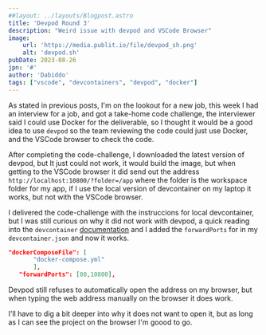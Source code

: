 ```yaml
---
##layout: ../layouts/Blogpost.astro
title: 'Devpod Round 3'
description: "Weird issue with devpod and VSCode Browser"
image:
    url: 'https://media.publit.io/file/devpod_sh.png' 
    alt: 'devpod.sh'
pubDate: 2023-08-26
jpn: '#'
author: 'Dabiddo'
tags: ["vscode", "devcontainers", "devpod", "docker"]
--- 
```

 
As stated in previous posts, I'm on the lookout for a new job, this week I had an interview for a job, and got a take-home code challenge, the interviewer said I could use Docker for the deliverable, so I thought it would be a good idea to use `devpod` so the team reviewing the code could just use Docker, and the VSCode browser to check the code.

After completing the code-challenge, I downloaded the latest version of devpod, but It just could not work, it would build the image, but when getting to the VSCode browser it did send out the address `http://localhost:10800/?folder=/app` where the folder is the workspace folder for my app, if I use the local version of devcontainer on my laptop it works, but not with the VSCode browser.

I delivered the code-challenge with the instruccions for local devcontainer, but I was still curious on why it did not work with devpod, a quick reading into the `devcontainer` [documentation](https://containers.dev/implementors/json_reference/) and I added the `forwardPorts` for in my `devcontainer.json` and now it works.
 
 ```json
 "dockerComposeFile": [
        "docker-compose.yml"
        ],
	"forwardPorts": [80,10800],
```

Devpod still refuses to automatically open the address on my browser, but when typing the web address manually on the browser it does work.

I'll have to dig a bit deeper into why it does not want to open it, but as long as I can see the project on the browser I'm goood to go.
